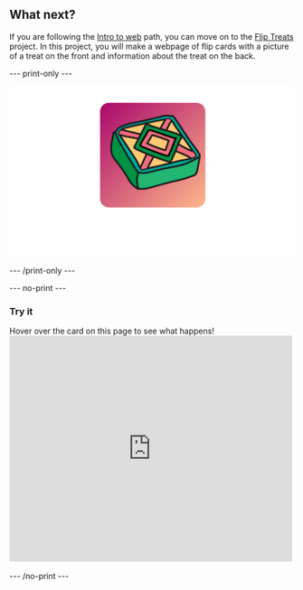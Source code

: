 ## What next?

If you are following the [Intro to web](https://projects.raspberrypi.org/en/pathways/web-intro) path, you can move on to the [Flip Treats](https://projects.raspberrypi.org/en/projects/flip-treat-webcards) project. In this project, you will make a webpage of flip cards with a picture of a treat on the front and information about the treat on the back.

--- print-only ---

![Flip treat](images/flip-treat.PNG)

--- /print-only ---

--- no-print ---

### Try it
<div style="display: flex; flex-wrap: wrap">
<div style="flex-basis: 175px; flex-grow: 1">  
Hover over the card on this page to see what happens!
</div>
<div>
<iframe src="https://trinket.io/embed/html/40c676102d?outputOnly=true" width="500" height="400" frameborder="0" marginwidth="0" marginheight="0" allowfullscreen></iframe>
</div>
</div>

--- /no-print ---
